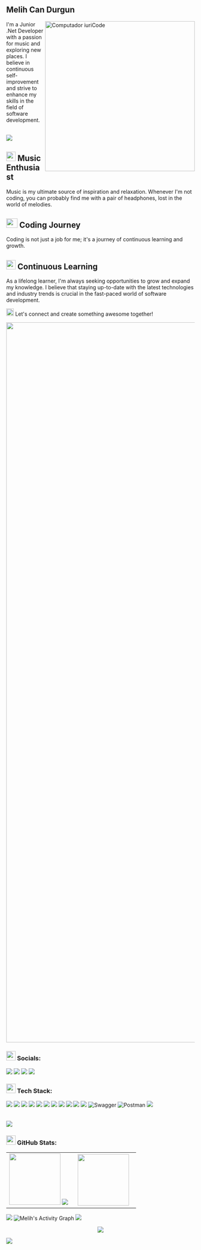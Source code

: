 ## Melih Can Durgun 
<img src="https://user-images.githubusercontent.com/74038190/212749447-bfb7e725-6987-49d9-ae85-2015e3e7cc41.gif" min-width="400px" max-width="400px" width="400px" align="right" alt="Computador iuriCode">
<div>
  I'm a Junior .Net Developer with a passion for music and exploring new places. I believe in continuous self-improvement and strive to enhance my skills in the field of software development. <br/><br/>
  
  [![](https://visitcount.itsvg.in/api?id=MElihCanDurgun&label=Profile%20Views&color=1&icon=5&pretty=true)](https://visitcount.itsvg.in)

## <img src="https://github.com/MirayDurgun/MirayDurgun/assets/117771962/ede9c619-e076-4c35-abca-d36c0098c4e0" width="25" height="25">     Music Enthusiast

Music is my ultimate source of inspiration and relaxation. Whenever I'm not coding, you can probably find me with a pair of headphones, lost in the world of melodies.
  
  ## <img src="https://user-images.githubusercontent.com/74038190/206662607-d9e7591e-bbf9-42f9-9386-29efc927bc16.gif" width="30" height="25">  Coding Journey  

Coding is not just a job for me; it's a journey of continuous learning and growth.

## <img src="https://github.com/MirayDurgun/MirayDurgun/assets/117771962/87a45596-7525-4e14-a2f0-2b7c0f8b4471" width="25" height="25">    Continuous Learning

As a lifelong learner, I'm always seeking opportunities to grow and expand my knowledge. I believe that staying up-to-date with the latest technologies and industry trends is crucial in the fast-paced world of software development.

<img src="https://github.com/MirayDurgun/MirayDurgun/assets/117771962/6c484857-6868-4b3d-868a-1cd33107ebf6" width="20" height="20">   Let's connect and create something awesome together!
</div>
<img src="https://www.animatedimages.org/data/media/562/animated-line-image-0184.gif" width="1920" />

<h3 align="left"><img src="https://github.com/MirayDurgun/MirayDurgun/assets/117771962/89d5b102-c31d-4587-b7c2-3fc2c62b36ca" width="25" height="25"> Socials:</h3> 
<p align="left">
  <a href="mailto:melih2821@gmail.com" alt="Melih">
  <img src="https://img.shields.io/badge/-Gmail-FF0000?style=flat-square&labelColor=FF0000&logo=gmail&logoColor=white&link=LINK-DO-SEU-EMAIL" /></a>

  <a href="https://www.linkedin.com/in/melihcandurgun/" alt="melihdurgun">
  <img src="https://img.shields.io/badge/-Linkedin-0e76a8?style=flat-square&logo=Linkedin&logoColor=white&link=LINK-DO-SEU-LINKEDIN" /></a>

  <a href="https://www.instagram.com/melihdrgn/" alt="melihdurgun">
  <img src="https://img.shields.io/badge/-Instagram-purple?style=flat-square&labelColor=purple&logo=instagram&logoColor=white&link=LINK-DO-SEU-INSTAGRAM"/></a>
<a href="https://discordapp.com/users/776749637826117640" alt="#4063">
  <img src="https://img.shields.io/badge/-Discord-black?style=flat-square&labelColor=black&logo=discord&logoColor=white&link=LINK-DO-SEU-DISCORD"/>
  </a>
</p>  

<h3> <img src="https://github.com/MirayDurgun/MirayDurgun/assets/117771962/eee61d21-1298-4d42-adce-96fe2f88217b" width="25" height="25">  Tech Stack: </h3>
<div align="left">
<img src="https://img.shields.io/badge/c-%23ffaad4.svg?style=for-the-badge&logo=c&logoColor=white"/> 
<img src="https://img.shields.io/badge/c%23-%23239120.svg?style=for-the-badge&logo=c-sharp&logoColor=white"/>
<img src="https://img.shields.io/badge/css3-%231572B6.svg?style=for-the-badge&logo=css3&logoColor=white"/>
<img src="https://img.shields.io/badge/html5-%23E34F26.svg?style=for-the-badge&logo=html5&logoColor=white"/> 
<img src="https://img.shields.io/badge/javascript-%23323330.svg?style=for-the-badge&logo=javascript&logoColor=%23F7DF1E"/>
<img src="https://img.shields.io/badge/.NET-5C2D91?style=for-the-badge&logo=.net&logoColor=white"/>
<img src="https://img.shields.io/badge/bootstrap-%23ff007f.svg?style=for-the-badge&logo=bootstrap&logoColor=white"/>
<img src="https://img.shields.io/badge/JWT-black?style=for-the-badge&logo=JSON%20web%20tokens"/>
<img src="https://img.shields.io/badge/jQuery-aa56ff?style=for-the-badge&logo=jquery&logoColor=white"/>
<img src="https://img.shields.io/badge/Microsoft%20SQL%20Sever-e20000?style=for-the-badge&logo=microsoft%20sql%20server&logoColor=white"/>
<img src="https://img.shields.io/badge/Git-e87f7f?style=for-the-badge&logo=git&logoColor=white"/>
<img src="https://img.shields.io/badge/-Swagger-%237fe880?style=for-the-badge&amp;logo=swagger&amp;logoColor=white" alt="Swagger">
<img src="https://img.shields.io/badge/Postman-FF6C37?style=for-the-badge&amp;logo=postman&amp;logoColor=white" alt="Postman"> 
<img src="https://img.shields.io/badge/GitHub-100000?style=for-the-badge&logo=github&logoColor=white"> 
</div>
 <br/>
<br/>
<img src="https://user-images.githubusercontent.com/73097560/115834477-dbab4500-a447-11eb-908a-139a6edaec5c.gif"> 



<h3> <img src="https://github.com/MirayDurgun/MirayDurgun/assets/117771962/cdd97b63-48d2-4c8e-85d0-6406a56704bb" width="25" height="25">   GitHub Stats:</h3>
<table border="0" align="center">
   <tr border="0">     
     <td width="50%" align="center">
       <img height="137px" src="https://github-readme-stats.vercel.app/api?username=MelihCanDurgun&hide_border=true&hide_title=true&show_icons=true&include_all_commits=true&count_private=true&line_height=21&text_color=000&icon_color=000&bg_color=0,ea6161,ffc64d,fffc4d,52fa5a&theme=graywhite" />
        <img src="http://github-readme-streak-stats.herokuapp.com?user=MirayDurgun&count_private=true&line_height=21&text_color=000&icon_color=000&background=4af8bb&hide_border=true&theme=graywhite"" />
       </td>  
  <td width="50%" align="center">
  <img height="137px" src="https://github-readme-stats.vercel.app/api/top-langs/?username=MelihCanDurgun&hide=html&hide_title=true&hide_border=true&layout=compact&langs_count=6&exclude_repo=comp426,Redventures-Movie-Quotes&text_color=000&icon_color=fff&bg_color=0,52fa5a,4dfcff,c64dff&theme=graywhite" />
  </td>
    </tr>
  </table>
  
  
<img src="https://user-images.githubusercontent.com/73097560/115834477-dbab4500-a447-11eb-908a-139a6edaec5c.gif"> 
  <img alt="Melih's Activity Graph" src="https://github-readme-activity-graph.vercel.app/graph/?username=MelihCanDurgun&theme=react&hide_border=true" />
<img src="https://user-images.githubusercontent.com/73097560/115834477-dbab4500-a447-11eb-908a-139a6edaec5c.gif"> 

<p align="center">
<a href="https://github.com/Anmol-Baranwal">
    <img src="https://readme-typing-svg.demolab.com?font=Fira+Code&center=true&weight=450&size=24&pause=800&color=70A4FC&width=440&height=45&lines=Full-stack+Web+Developer;Experienced+UI+Designer;Enjoy+learning+Algorithms;Building+Something+Creative" /></a>
</p>
 <img src="https://user-images.githubusercontent.com/74038190/212284100-561aa473-3905-4a80-b561-0d28506553ee.gif">


